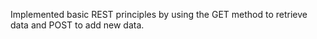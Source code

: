 Implemented basic REST principles by using the GET method to retrieve data and POST to add new data.
